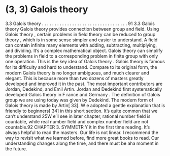 # (3, 3) Galois theory

3.3 Galois theory . . . . . . . . . . . . . . . . . . . . . . . . . . . . . . . . . . 91
3.3 Galois theory
Galois theory provides connection between group and field. Using Galois theory , certain
problems in field theory can be reduced to group theory , which is in some sense simpler and
easier to understand. A field can contain infinite many elements with adding, subtracting,
multiplying, and dividing. It’s a complex mathematical object. Galois theory can simplify
the problems in field to a corresponding problem in finite group with only one operation.
This is the key idea of Galois theory .
Galois theory is famous for its diﬀiculty and hard to understand. Compare to its
original form, the modern Galois theory is no longer ambiguous, and much clearer and
elegant. This is because more than two dozens of masters greatly developed and improved
it in the past. The most important contributors are Jordan, Dedekind, and Emil Artin.
Jordan and Dedekind first systematically developed Galois theory in F rance and Germany .
The definition of Galois group we are using today was given by Dedekind. The modern
form of Galois theory is made by Artin[ 33]. W e adopted a gentle explanation that is
friendly to beginners[ 34] in this short section. It’s quite common that we can’t understand
25W e’ll see in later chapter, rational number field is countable, while real number field and complex
number field are not countable.92 CHAPTER 3. SYMMETR Y
it in the first time reading. It’s always helpful to read the masters. Our life is not linear.
I recommend the way to revisit what we learned before, find more great books to read.
Our understanding changes along the time, and there must be aha moment in the future.
